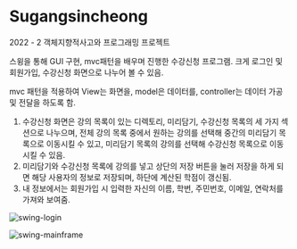 # Sugangsincheong

2022 - 2 객체지향적사고와 프로그래밍 프로젝트


스윙을 통해 GUI 구현, mvc패턴을 배우며 진행한 수강신청 프로그램. 
크게 로그인 및 회원가입, 수강신청 화면으로 나누어 볼 수 있음.

mvc 패턴을 적용하여 View는 화면을, model은 데이터를, controller는 데이터 가공 및 전달을 하도록 함.

1. 수강신청 화면은 강의 목록이 있는 디렉토리, 미리담기, 수강신청 목록의 세 가지 섹션으로 나누으며,
   전체 강의 목록 중에서 원하는 강의를 선택해 중간의 미리담기 목록으로 이동시킬 수 있고, 미리담기 목록의 강의를 선택해 수강신청 목록으로 이동시킬 수 있음.
2. 미리담기와 수강신청 목록에 강의를 넣고 상단의 저장 버튼을 눌러 저장을 하게 되면 해당 사용자의 정보로 저장되며, 하단에 계산된 학점이 갱신됨.
3. 내 정보에서는 회원가입 시 입력한 자신의 이름, 학번, 주민번호, 이메일, 연락처를 가져와 보여줌.



![swing-login](https://user-images.githubusercontent.com/112797234/232928328-65e2eb4a-487f-4f2c-827b-09834ceb7f2b.PNG)

![swing-mainframe](https://user-images.githubusercontent.com/112797234/232928341-1e0e118e-2dd0-4a25-b48c-53ae8de83584.PNG)
